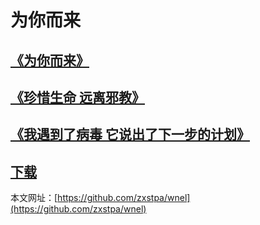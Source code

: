 # 为你而来
## [**《为你而来》**](https://github.com/zxstpa/wnel/blob/master/wnel.md)
## [**《珍惜生命 远离邪教》**](https://github.com/zxstpa/wnel/blob/master/zxsmylxj.md)
## [**《我遇到了病毒 它说出了下一步的计划》**](https://github.com/zxstpa/wnel/blob/master/bdjh.md)
## [**下载**](https://github.com/zxstpa/wnel/blob/master/download.md)

本文网址：[https://github.com/zxstpa/wnel](https://github.com/zxstpa/wnel)

